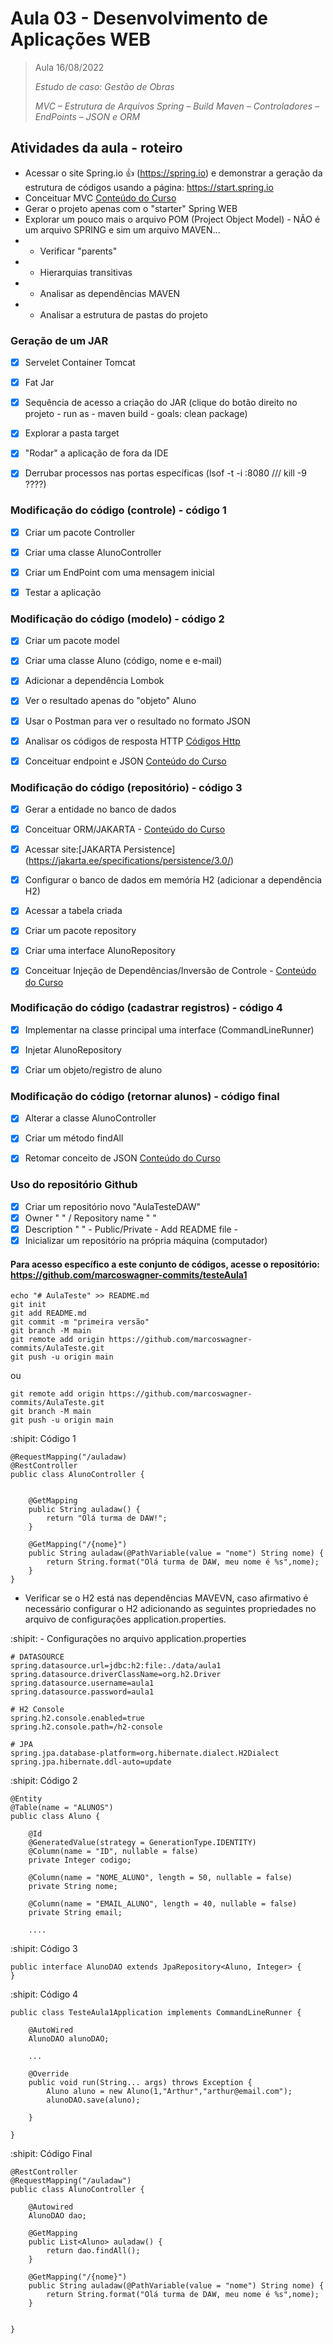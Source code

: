 # Aula 03 - Desenvolvimento de Aplicações WEB

> Aula 16/08/2022
> 
>  *Estudo de caso: Gestão de Obras*
>  
>  *MVC – Estrutura de Arquivos Spring – Build Maven – Controladores – EndPoints – JSON e ORM*


## Atividades da aula - roteiro

- Acessar o site Spring.io :+1: (https://spring.io) e demonstrar a geração da estrutura de códigos usando a página: https://start.spring.io
- Conceituar MVC [Conteúdo do Curso](https://github.com/marcoswagner-commits/gestao_obras_aula_daw/tree/documentos/documentos/Conteúdo_Aula_DSW_Módulo_I.pdf)
- Gerar o projeto apenas com o "starter" Spring WEB
- Explorar um pouco mais o arquivo POM (Project Object Model) - NÃO é um arquivo SPRING e sim um arquivo MAVEN...
- - Verificar "parents"
- - Hierarquias transitivas 
- - Analisar as dependências MAVEN
- - Analisar a estrutura de pastas do projeto

### Geração de um JAR 
- [x] Servelet Container Tomcat
- [x] Fat Jar
- [x] Sequência de acesso a criação do JAR (clique do botão direito no projeto - run as - maven build - goals: clean package)
- [x] Explorar a pasta target 
- [x] "Rodar" a aplicação de fora da IDE
- [x] Derrubar processos nas portas específicas (lsof -t -i :8080 /// kill -9 ????)


### Modificação do código (controle) - código 1
- [x] Criar um pacote Controller
- [x] Criar uma classe AlunoController
- [x] Criar um EndPoint com uma mensagem inicial
- [x] Testar a aplicação


### Modificação do código (modelo) - código 2
- [X] Criar um pacote model
- [x] Criar uma classe Aluno (código, nome e e-mail)
- [x] Adicionar a dependência Lombok
- [x] Ver o resultado apenas do "objeto" Aluno
- [x] Usar o Postman para ver o resultado no formato JSON
- [x] Analisar os códigos de resposta HTTP [Códigos Http](https://iana.org/assignments/http-status-codes/http-status-codes.xhtml)
- [x] Conceituar endpoint e JSON [Conteúdo do Curso](https://github.com/marcoswagner-commits/gestao_obras_aula_daw/tree/documentos/documentos/Conteúdo_Aula_DSW_Módulo_I.pdf)


### Modificação do código (repositório) - código 3
- [x] Gerar a entidade no banco de dados
- [x] Conceituar ORM/JAKARTA - [Conteúdo do Curso](https://github.com/marcoswagner-commits/gestao_obras_aula_daw/tree/documentos/documentos/Conteúdo_Aula_DSW_Módulo_I.pdf)
- [x] Acessar site:[JAKARTA Persistence] (https://jakarta.ee/specifications/persistence/3.0/)
- [x] Configurar o banco de dados em memória H2 (adicionar a dependência H2)
- [x] Acessar a tabela criada 


- [X] Criar um pacote repository
- [x] Criar uma interface AlunoRepository
- [x] Conceituar Injeção de Dependências/Inversão de Controle - [Conteúdo do Curso](https://github.com/marcoswagner-commits/gestao_obras_aula_daw/tree/documentos/documentos/Conteúdo_Aula_DSW_Módulo_I.pdf)


### Modificação do código (cadastrar registros) - código 4
- [X] Implementar na classe principal uma interface (CommandLineRunner)
- [x] Injetar AlunoRepository
- [x] Criar um objeto/registro de aluno


### Modificação do código (retornar alunos) - código final
- [X] Alterar a classe AlunoController
- [x] Criar um método findAll
- [x] Retomar conceito de JSON [Conteúdo do Curso](https://github.com/marcoswagner-commits/gestao_obras_aula_daw/tree/documentos/documentos/Conteúdo_Aula_DSW_Módulo_I.pdf)


### Uso do repositório Github
- [X] Criar um repositório novo "AulaTesteDAW"
- [x] Owner " " / Repository name " "
- [x] Description " " - Public/Private - Add README file - 
- [x] Inicializar um repositório na própria máquina (computador)

#### Para acesso específico a este conjunto de códigos, acesse o repositório: https://github.com/marcoswagner-commits/testeAula1

```
echo "# AulaTeste" >> README.md
git init
git add README.md
git commit -m "primeira versão"
git branch -M main
git remote add origin https://github.com/marcoswagner-commits/AulaTeste.git
git push -u origin main
```
ou
```
git remote add origin https://github.com/marcoswagner-commits/AulaTeste.git
git branch -M main
git push -u origin main
```

:shipit: Código 1
```
@RequestMapping("/auladaw)
@RestController
public class AlunoController {

	
	@GetMapping
	public String auladaw() {
		return "Olá turma de DAW!";
	}
	
	@GetMapping("/{nome}")
	public String auladaw(@PathVariable(value = "nome") String nome) {
		return String.format("Olá turma de DAW, meu nome é %s",nome);
	}
}
```

- Verificar se o H2 está nas dependências MAVEVN, caso afirmativo é necessário configurar o H2 adicionando as seguintes propriedades no arquivo de configurações application.properties.

:shipit: - Configurações no arquivo application.properties
```
# DATASOURCE
spring.datasource.url=jdbc:h2:file:./data/aula1
spring.datasource.driverClassName=org.h2.Driver
spring.datasource.username=aula1
spring.datasource.password=aula1

# H2 Console
spring.h2.console.enabled=true
spring.h2.console.path=/h2-console

# JPA
spring.jpa.database-platform=org.hibernate.dialect.H2Dialect
spring.jpa.hibernate.ddl-auto=update
```

:shipit: Código 2
```
@Entity
@Table(name = "ALUNOS")
public class Aluno {
	
    @Id
    @GeneratedValue(strategy = GenerationType.IDENTITY)
    @Column(name = "ID", nullable = false)
    private Integer codigo;

    @Column(name = "NOME_ALUNO", length = 50, nullable = false)
    private String nome;
    
    @Column(name = "EMAIL_ALUNO", length = 40, nullable = false)
    private String email;
	
	....
```

:shipit: Código 3
```
public interface AlunoDAO extends JpaRepository<Aluno, Integer> {
}
```

:shipit: Código 4
```
public class TesteAula1Application implements CommandLineRunner {

	@AutoWired
	AlunoDAO alunoDAO;
	
	...
	
	@Override
	public void run(String... args) throws Exception {
		Aluno aluno = new Aluno(1,"Arthur","arthur@email.com");
		alunoDAO.save(aluno);
		
	}
	
}
```

:shipit: Código Final
```
@RestController
@RequestMapping("/auladaw")
public class AlunoController {
	
	@Autowired
	AlunoDAO dao;
	
	@GetMapping
	public List<Aluno> auladaw() {
		return dao.findAll();
	}
	
	@GetMapping("/{nome}")
	public String auladaw(@PathVariable(value = "nome") String nome) {
		return String.format("Olá turma de DAW, meu nome é %s",nome);
	}
	

}
```

